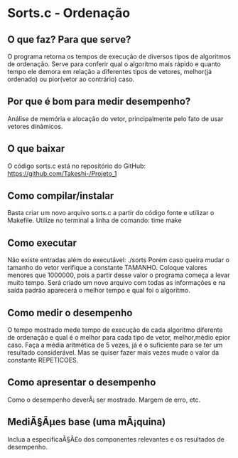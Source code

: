 # Sorts.c - Ordenação

## O que faz? Para que serve?

O programa retorna os tempos de execução de diversos tipos de algoritmos de ordenação.
Serve para conferir qual o algoritmo mais rápido e quanto tempo ele demora em relação a diferentes tipos de vetores, melhor(já ordenado) ou pior(vetor ao contrário) caso.

## Por que é bom para medir desempenho?

Análise de memória e alocação do vetor, principalmente pelo fato de usar vetores dinâmicos.

## O que baixar
O código sorts.c está no repositório do GitHub: https://github.com/Takeshi-/Projeto_1

## Como compilar/instalar

Basta criar um novo arquivo sorts.c a partir do código fonte e utilizar o Makefile.
Utilize no terminal a linha de comando: time make

## Como executar

Não existe entradas além do executável: ./sorts
Porém caso queira mudar o tamanho do vetor verifique a constante TAMANHO. Coloque valores menores que 1000000, pois a partir desse valor o programa começa a levar muito tempo.
Será criado um novo arquivo com todas as informações e na saída padrão aparecerá o melhor tempo e qual foi o algoritmo.

## Como medir o desempenho

O tempo mostrado mede tempo de execução de cada algoritmo diferente de ordenação e qual é o melhor para cada tipo de vetor, melhor,médio epior caso.
Faça a média aritmética de 5 vezes, já é o suficiente para se ter um resultado considerável. Mas se quiser fazer mais vezes mude o valor da constante REPETICOES.

## Como apresentar o desempenho

Como o desempenho deverÃ¡ ser mostrado. Margem de erro, etc. 

## MediÃ§Ãµes base (uma mÃ¡quina)

Inclua a especificaÃ§Ã£o dos componentes relevantes e os resultados de desempenho.
